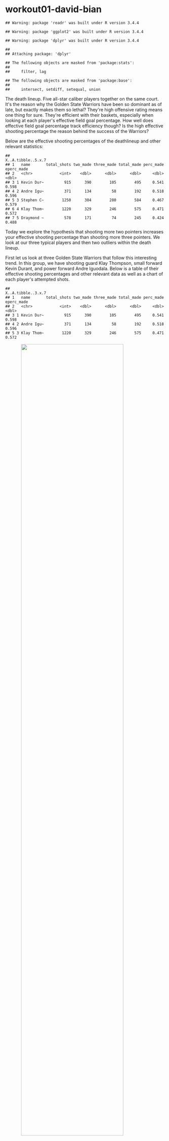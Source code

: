 workout01-david-bian
================

    ## Warning: package 'readr' was built under R version 3.4.4

    ## Warning: package 'ggplot2' was built under R version 3.4.4

    ## Warning: package 'dplyr' was built under R version 3.4.4

    ## 
    ## Attaching package: 'dplyr'

    ## The following objects are masked from 'package:stats':
    ## 
    ##     filter, lag

    ## The following objects are masked from 'package:base':
    ## 
    ##     intersect, setdiff, setequal, union

The death lineup. Five all-star caliber players together on the same court. It's the reason why the Golden State Warriors have been so dominant as of late, but exactly makes them so lethal? They're high offensive rating means one thing for sure. They're efficient with their baskets, especially when looking at each player's effective field goal percentage. How well does effective field goal percentage track efficiency though? Is the high effective shooting percentage the reason behind the success of the Warriors?

Below are the effective shooting percentages of the deathlineup and other relevant statistics:

    ##                                                             X..A.tibble..5.x.7
    ## 1   name       total_shots two_made three_made total_made perc_made eperc_made
    ## 2   <chr>            <int>    <dbl>      <dbl>      <dbl>     <dbl>      <dbl>
    ## 3 1 Kevin Dur~         915      390        105        495     0.541      0.598
    ## 4 2 Andre Igu~         371      134         58        192     0.518      0.596
    ## 5 3 Stephen C~        1250      304        280        584     0.467      0.579
    ## 6 4 Klay Thom~        1220      329        246        575     0.471      0.572
    ## 7 5 Draymond ~         578      171         74        245     0.424      0.488

Today we explore the hypothesis that shooting more two pointers increases your effective shooting percentage than shooting more three pointers. We look at our three typical players and then two outliers within the death lineup.

First let us look at three Golden State Warriors that follow this interesting trend. In this group, we have shooting guard Klay Thompson, small forward Kevin Durant, and power forward Andre Iguodala. Below is a table of their effective shooting percentages and other relevant data as well as a chart of each player's attempted shots.

    ##                                                             X..A.tibble..3.x.7
    ## 1   name       total_shots two_made three_made total_made perc_made eperc_made
    ## 2   <chr>            <int>    <dbl>      <dbl>      <dbl>     <dbl>      <dbl>
    ## 3 1 Kevin Dur~         915      390        105        495     0.541      0.598
    ## 4 2 Andre Igu~         371      134         58        192     0.518      0.596
    ## 5 3 Klay Thom~        1220      329        246        575     0.471      0.572

<img src="../images/gsw-shot-charts.png" width="80%" style="display: block; margin: auto;" /> When we look at what percentage of a player's made shots are two-pointers, a trend begins to show. The more two-pointers a player makes, the higher their effective field goal percentage. To go more in depth, below is a chart of all the player's shot attempts.

<img src="../images/kevin-durant-shot-chart.png" width="80%" style="display: block; margin: auto;" /><img src="../images/andre-iguodala-shot-chart.png" width="80%" style="display: block; margin: auto;" /><img src="../images/klay-thompson-shot-chart.png" width="80%" style="display: block; margin: auto;" />

Notice that a majority of Kevin Durant's made shots are in the midrange and paint. In fact, out of all the warriors in this group, Durant has the highest percentage of made field goals that are two pointers, with 78.78% of his shots coming from inside the three point line. Andre Iguodala's made two-pointers percentage is 69.9%, and Klay Thomson's is 57.22%. With these numbers in mind, it is clear that as more and more made shots are coming from two pointer's, a player's effective field goal percentage increases. This makes sense intuitively. The chance of making a two pointer to begin with is much easier than shooting a three, so if a player shoots more two pointers and is more likely to make twos than threes, then it should follow that his effective field goal percentage should increase.

But does every player follow this trend? For players Stephen Curry and Draymond Green, it seems that the trend is broken. Below are tables of their effective field goal percentages and their respective shot charts.

    ##                                                             X..A.tibble..2.x.7
    ## 1   name       total_shots two_made three_made total_made perc_made eperc_made
    ## 2   <chr>            <int>    <dbl>      <dbl>      <dbl>     <dbl>      <dbl>
    ## 3 1 Stephen C~        1250      304        280        584     0.467      0.579
    ## 4 2 Draymond ~         578      171         74        245     0.424      0.488

<img src="../images/stephen-curry-shot-chart.png" width="80%" style="display: block; margin: auto;" /><img src="../images/draymond-green-shot-chart.png" width="80%" style="display: block; margin: auto;" />

Notice how a large proportion of Steph Curry's shots are behind the 3-point arc and how a majority of Draymond Green's made shots are inside the paint. With the current trend identified previously, it should follow that because he takes a large proportion of three point shots, Steph Curry should have a lower effective field goal percentage. However, what we see is quite the opposite. Despite shooting a smaller percentage of two pointers compared to Klay Thompson (52.06% vs. 67.22%), Curry's effective shooting range is actually higher than Thompson's (57.9% vs. 57.2%).

Similarly, except in the other direction, a large percentage of Draymond Green's shots are inside the three point arc. In fact, 69.8% of his made shots were two-pointers. Given such a high a percentage of two-pointers, one would expect Draymond Green's effective shooting percentage to fall somewhere between Iguodala's and Thompson's. However, Green's effective shooting percentage is the lowest of the five players at 48.8%. Overall, both and Steph and Draymond seem to contradict the earlier trend that was established.

Even though the effective field goal metric is meant to place more weight on three-point field goals and emphasize their value, it is clear that two-point field goals are still the more efficient way to get buckets. In the case of Steph Curry, we see that his effective shooting percentage is higher than Klay Thompson even though more of his shots were three pointers, but how much higher was it really? Having a higher percentage of made threes by 15.16%, Curry's effective shooting percentage is only .7% higher than Klay's. Klay's three point field goal percentage may be higher than Steph's by 1.6%, but efficiency doesn't explain this phenomenon either. Curry's two-point field goal percentage is actually **higher** than Klay's by 3.6%, and yet, when looking at overall effective shooting percentages, Klay still come out on top. We see that the percentage of made field goals that are two-pointers still has a much larger impact on one's effective shooting percentage, despite the fact that effective shooting percentages are made to weigh three pointers more heavily.

One explanation for Draymond's low effective field goal percentage is his role within the death lineup. He is the main defensive the stop for the opposing man, and as an undersized center, the job can be quite physically demanding. It doesn't take long to figure out that because Draymond is using more energy on the defensive side, his offensive potential would theoretically take a hit. As his main job on the offensive end is a ball distributer anyways, it should not be a surprise that Green has a low effective shooting percentage given a combination of few shot opportunities and overexertion on the defensive end.

How accurate is effective shooting percentage in tracking the importance of three pointers? The answer is unclear.

Now that we know this trend is present in five players, can we say that this trend will be true for the rest of the league? Obviously not, but it should. A more efficient two-point field goal percentage combined with more two pointers being taken should mean a higher effective field goal percentage. But if this is not the case, then we have an interesting way of diving deeper into the success behind the death lineup. The real success behind the death lineup is not their small ball defense or their potent three-point onslaught, but the efficiency of their two-pointers. A player's effective shooting percentage is mainly determined by how many two-point field goals they make rather than their three-point field goals made. Everyone describes the league today as a three-point shooting game. If your team can't shoot the three well, you won't win games, but what we see hear is a contradiction. The most efficient way to get buckets is still the midrange and paint. Is it possible that we will see the return of the midrange soon? Will we see more post up plays? It's hard to tell, but don't be surprised if this trend continues.

